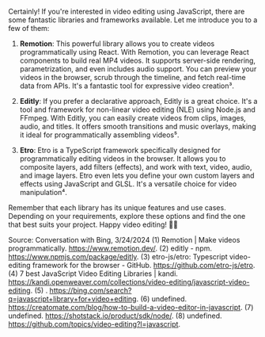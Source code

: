 Certainly! If you're interested in video editing using JavaScript, there are some fantastic libraries and frameworks available. Let me introduce you to a few of them:

1. **Remotion**: This powerful library allows you to create videos programmatically using React. With Remotion, you can leverage React components to build real MP4 videos. It supports server-side rendering, parametrization, and even includes audio support. You can preview your videos in the browser, scrub through the timeline, and fetch real-time data from APIs. It's a fantastic tool for expressive video creation³.

2. **Editly**: If you prefer a declarative approach, Editly is a great choice. It's a tool and framework for non-linear video editing (NLE) using Node.js and FFmpeg. With Editly, you can easily create videos from clips, images, audio, and titles. It offers smooth transitions and music overlays, making it ideal for programmatically assembling videos⁵.

3. **Etro**: Etro is a TypeScript framework specifically designed for programmatically editing videos in the browser. It allows you to composite layers, add filters (effects), and work with text, video, audio, and image layers. Etro even lets you define your own custom layers and effects using JavaScript and GLSL. It's a versatile choice for video manipulation⁴.

Remember that each library has its unique features and use cases. Depending on your requirements, explore these options and find the one that best suits your project. Happy video editing! 🎥✨

Source: Conversation with Bing, 3/24/2024
(1) Remotion | Make videos programmatically. https://www.remotion.dev/.
(2) editly - npm. https://www.npmjs.com/package/editly.
(3) etro-js/etro: Typescript video-editing framework for the browser - GitHub. https://github.com/etro-js/etro.
(4) 7 best JavaScript Video Editing Libraries | kandi. https://kandi.openweaver.com/collections/video-editing/javascript-video-editing.
(5) . https://bing.com/search?q=javascript+library+for+video+editing.
(6) undefined. https://creatomate.com/blog/how-to-build-a-video-editor-in-javascript.
(7) undefined. https://shotstack.io/product/sdk/node/.
(8) undefined. https://github.com/topics/video-editing?l=javascript.